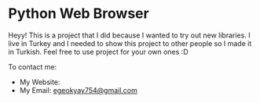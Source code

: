 # Python Web Browser

Heyy! This is a project that I did because I wanted to try out new libraries. I live in Turkey and I needed to show this project to other people so I made it in Turkish. Feel free to use project for your own ones :D

To contact me:
- My Website:
- My Email: egeokyay754@gmail.com
